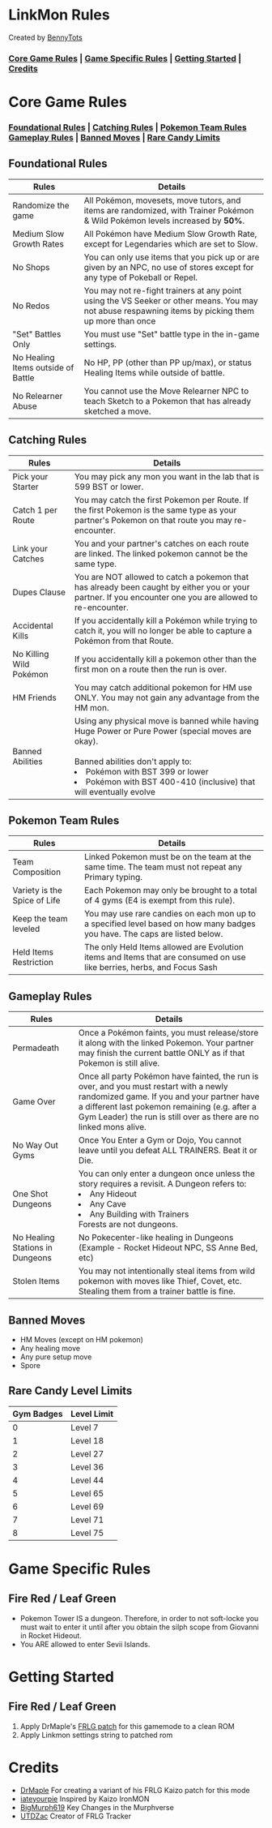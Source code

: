 # LinkMon Rules

Created by [BennyTots](https://www.twitch.tv/bennytots)

### [Core Game Rules](#core-game-rules) | [Game Specific Rules](#game-specific-rules) | [Getting Started](#getting-started) | [Credits](#credits) 

# Core Game Rules
### [Foundational Rules](#foundational-rules) | [Catching Rules](#catching-rules) | [Pokemon Team Rules](#pokemon-team-rules)  <br> [Gameplay Rules](#gameplay-rules) | [Banned Moves](#banned-moves) | [Rare Candy Limits](#rare-candy-level-limits) 

## Foundational Rules
| Rules | Details |
| --- | --- |
| Randomize the game | All Pokémon, movesets, move tutors, and items are randomized, with Trainer Pokémon & Wild Pokémon levels increased by <b>50%</b>. |
| Medium Slow Growth Rates | All Pokémon have Medium Slow Growth Rate, except for Legendaries which are set to Slow. |
| No Shops | You can only use items that you pick up or are given by an NPC, no use of stores except for any type of Pokeball or Repel. |
| No Redos | You may not re-fight trainers at any point using the VS Seeker or other means. You may not abuse respawning items by picking them up more than once |
| "Set" Battles Only | You must use "Set" battle type in the in-game settings. |
| No Healing Items outside of Battle | No HP, PP (other than PP up/max), or status Healing Items while outside of battle. |
| No Relearner Abuse | You cannot use the Move Relearner NPC to teach Sketch to a Pokemon that has already sketched a move. |

## Catching Rules
| Rules | Details |
| --- | --- |
| Pick your Starter | You may pick any mon you want in the lab that is 599 BST or lower. |
| Catch 1 per Route | You may catch the first Pokemon per Route. If the first Pokemon is the same type as your partner's Pokemon on that route you may re-encounter. |
| Link your Catches | You and your partner's catches on each route are linked. The linked pokemon cannot be the same type. |
| Dupes Clause | You are NOT allowed to catch a pokemon that has already been caught by either you or your partner. If you encounter one you are allowed to re-encounter. |
| Accidental Kills | If you accidentally kill a Pokémon while trying to catch it, you will no longer be able to capture a Pokémon from that Route. |
| No Killing Wild Pokémon | If you accidentally kill a pokemon other than the first mon on a route then the run is over. |
| HM Friends | You may catch additional pokemon for HM use ONLY. You may not gain any advantage from the HM mon. |
| Banned Abilities | Using any physical move is banned while having Huge Power or Pure Power (special moves are okay).<br><br>Banned abilities don't apply to:<li>Pokémon with BST 399 or lower</li><li>Pokémon with BST 400-410 (inclusive) that will eventually evolve</li> |

## Pokemon Team Rules
| Rules | Details |
| --- | --- |
| Team Composition | Linked Pokemon must be on the team at the same time. The team must not repeat any Primary typing. |
| Variety is the Spice of Life | Each Pokemon may only be brought to a total of 4 gyms (E4 is exempt from this rule). | 
| Keep the team leveled | You may use rare candies on each mon up to a specified level based on how many badges you have. The caps are listed below. |
| Held Items Restriction | The only Held Items allowed are Evolution items and Items that are consumed on use like berries, herbs, and Focus Sash |

## Gameplay Rules
| Rules | Details |
| --- | --- |
| Permadeath | Once a Pokémon faints, you must release/store it along with the linked Pokemon. Your partner may finish the current battle ONLY as if that Pokemon is still alive. | 
| Game Over | Once all party Pokémon have fainted, the run is over, and you must restart with a newly randomized game. If you and your partner have a different last pokemon remaining (e.g. after a Gym Leader) the run is still over as there are no linked mons alive. |
| No Way Out Gyms | Once You Enter a Gym or Dojo, You cannot leave until you defeat ALL TRAINERS. Beat it or Die. |
| One Shot Dungeons | You can only enter a dungeon once unless the story requires a revisit. A Dungeon refers to:<li>Any Hideout</li><li>Any Cave</li><li>Any Building with Trainers</li>Forests are not dungeons. |
| No Healing Stations in Dungeons | No Pokecenter-like healing in Dungeons (Example - Rocket Hideout NPC, SS Anne Bed, etc) |
| Stolen Items | You may not intentionally steal items from wild pokemon with moves like Thief, Covet, etc. Stealing them from a trainer battle is fine. |

## Banned Moves
* HM Moves (except on HM pokemon)
* Any healing move
* Any pure setup move
* Spore

## Rare Candy Level Limits
| Gym Badges | Level Limit |
| --- | --- |
| 0 | Level 7 |
| 1 | Level 18 |
| 2 | Level 27 |
| 3 | Level 36 |
| 4 | Level 44 |
| 5 | Level 65 |
| 6 | Level 69 |
| 7 | Level 71 |
| 8 | Level 75 |

# Game Specific Rules
## Fire Red / Leaf Green
* Pokemon Tower IS a dungeon. Therefore, in order to not soft-locke you must wait to enter it until after you obtain the silph scope from Giovanni in Rocket Hideout.
* You ARE allowed to enter Sevii Islands.

# Getting Started
## Fire Red / Leaf Green
1. Apply DrMaple's [FRLG patch](https://github.com/DrMaple/FireRed-Tourney-Patch/releases/tag/FireRedTourneyS12) for this gamemode to a clean ROM
2. Apply Linkmon settings string to patched rom

# Credits
* [DrMaple](https://github.com/DrMaple) For creating a variant of his FRLG Kaizo patch for this mode
* [iateyourpie](https://www.twitch.tv/iateyourpie) Inspired by Kaizo IronMON
* [BigMurph619](https://www.twitch.tv/bigmurph619) Key Changes in the Murphverse
* [UTDZac](https://github.com/UTDZac) Creator of FRLG Tracker

